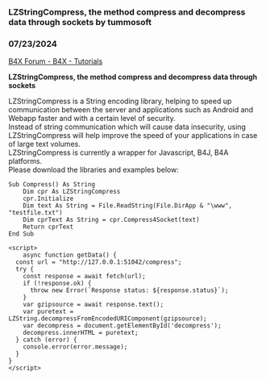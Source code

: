 ###  LZStringCompress, the method compress and decompress data through sockets by tummosoft
### 07/23/2024
[B4X Forum - B4X - Tutorials](https://www.b4x.com/android/forum/threads/162216/)

**LZStringCompress, the method compress and decompress data through sockets**  
  
LZStringCompress is a String encoding library, helping to speed up communication between the server and applications such as Android and Webapp faster and with a certain level of security.  
Instead of string communication which will cause data insecurity, using LZStringCompress will help improve the speed of your applications in case of large text volumes.  
LZStringCompress is currently a wrapper for Javascript, B4J, B4A platforms.  
Please download the libraries and examples below:  
  

```B4X
Sub Compress() As String  
    Dim cpr As LZStringCompress  
    cpr.Initialize  
    Dim text As String = File.ReadString(File.DirApp & "\www", "testfile.txt")  
    Dim cprText As String = cpr.Compress4Socket(text)  
    Return cprText  
End Sub
```

  
  

```B4X
<script>  
    async function getData() {  
  const url = "http://127.0.0.1:51042/compress";  
  try {  
    const response = await fetch(url);  
    if (!response.ok) {  
      throw new Error(`Response status: ${response.status}`);  
    }  
    var gzipsource = await response.text();      
    var puretext = LZString.decompressFromEncodedURIComponent(gzipsource);  
    var decompress = document.getElementById('decompress');  
    decompress.innerHTML = puretext;  
  } catch (error) {  
    console.error(error.message);  
  }  
}  
</script>
```